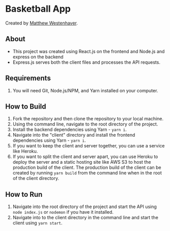 # Basketball App

Created by [Matthew Westenhaver](https://github.com/mattwestenhaver/).

## About

-   This project was created using React.js on the frontend and Node.js and express on the backend
-   Express.js serves both the client files and processes the API requests.

## Requirements

1. You will need Git, Node.js/NPM, and Yarn installed on your computer.

## How to Build

1. Fork the repository and then clone the repository to your local machine.
2. Using the command line, navigate to the root directory of the project.
3. Install the backend dependencies using Yarn - `yarn i`.
4. Navigate into the "client" directory and install the frontend dependencies using Yarn - `yarn i`.
5. If you want to keep the client and server together, you can use a service like Heroku.
6. If you want to split the client and server apart, you can use Heroku to deploy the server and a static hosting site like AWS S3 to host the production build of the client. The production build of the client can be created by running `yarn build` from the command line when in the root of the client directory.

## How to Run

1. Navigate into the root directory of the project and start the API using `node index.js` or `nodemon` if you have it installed.
2. Navigate into to the client directory in the command line and start the client using `yarn start`.
